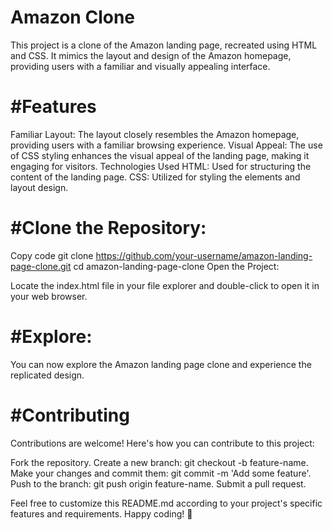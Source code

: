 # Amazon Clone
This project is a clone of the Amazon landing page, recreated using HTML and CSS. It mimics the layout and design of the Amazon homepage, providing users with a familiar and visually appealing interface.


# #Features
Familiar Layout: The layout closely resembles the Amazon homepage, providing users with a familiar browsing experience.
Visual Appeal: The use of CSS styling enhances the visual appeal of the landing page, making it engaging for visitors.
Technologies Used
HTML: Used for structuring the content of the landing page.
CSS: Utilized for styling the elements and layout design.


# #Clone the Repository:

Copy code
git clone https://github.com/your-username/amazon-landing-page-clone.git
cd amazon-landing-page-clone
Open the Project:

Locate the index.html file in your file explorer and double-click to open it in your web browser.
# #Explore:

You can now explore the Amazon landing page clone and experience the replicated design.
# #Contributing
Contributions are welcome! Here's how you can contribute to this project:

Fork the repository.
Create a new branch: git checkout -b feature-name.
Make your changes and commit them: git commit -m 'Add some feature'.
Push to the branch: git push origin feature-name.
Submit a pull request.


Feel free to customize this README.md according to your project's specific features and requirements. Happy coding! 🚀
